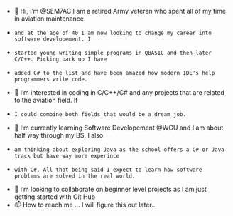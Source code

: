 - 👋 Hi, I’m @SEM7AC I am a retired Army veteran who spent all of my time in aviation maintenance
-     and at the age of 40 I am now looking to change my career into software developement. I
-     started young writing simple programs in QBASIC and then later C/C++. Picking back up I have
-     added C# to the list and have been amazed how modern IDE's help programmers write code.
- 👀 I’m interested in coding in C/C++/C# and any projects that are related to the aviation field. If
-     I could combine both fields that would be a dream job. 
- 🌱 I’m currently learning Software Developement @WGU and I am about half way through my BS. I also
-     am thinking about exploring Java as the school offers a C# or Java track but have way more experince
-     with C#. All that being said I expect to learn how software problems are solved in the real world.
- 💞️ I’m looking to collaborate on beginner level projects as I am just getting started with Git Hub
- 📫 How to reach me ... I will figure this out later...

<!---
SEM7AC/SEM7AC is a ✨ special ✨ repository because its `README.md` (this file) appears on your GitHub profile.
You can click the Preview link to take a look at your changes.
--->

